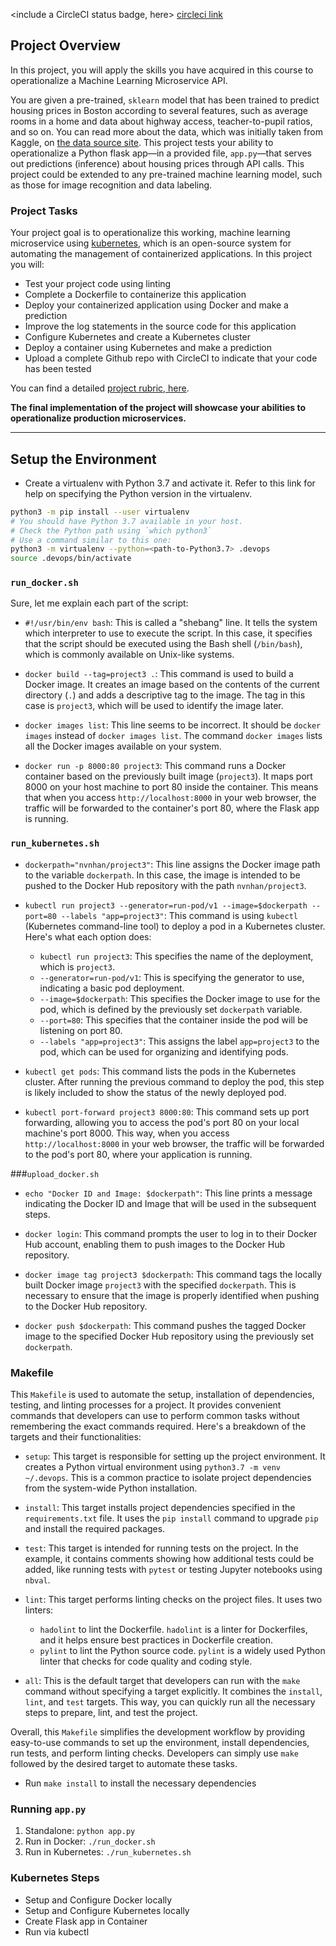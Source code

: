 <include a CircleCI status badge, here>
[circleci link](https://app.circleci.com/pipelines/github/nvnhann/Operationalize-a-Machine-Learning-Microservice-API/1/workflows/7a2e0d09-fa1c-4695-ba98-01316d297de6/jobs/1)
## Project Overview

In this project, you will apply the skills you have acquired in this course to operationalize a Machine Learning Microservice API. 

You are given a pre-trained, `sklearn` model that has been trained to predict housing prices in Boston according to several features, such as average rooms in a home and data about highway access, teacher-to-pupil ratios, and so on. You can read more about the data, which was initially taken from Kaggle, on [the data source site](https://www.kaggle.com/c/boston-housing). This project tests your ability to operationalize a Python flask app—in a provided file, `app.py`—that serves out predictions (inference) about housing prices through API calls. This project could be extended to any pre-trained machine learning model, such as those for image recognition and data labeling.

### Project Tasks

Your project goal is to operationalize this working, machine learning microservice using [kubernetes](https://kubernetes.io/), which is an open-source system for automating the management of containerized applications. In this project you will:
* Test your project code using linting
* Complete a Dockerfile to containerize this application
* Deploy your containerized application using Docker and make a prediction
* Improve the log statements in the source code for this application
* Configure Kubernetes and create a Kubernetes cluster
* Deploy a container using Kubernetes and make a prediction
* Upload a complete Github repo with CircleCI to indicate that your code has been tested

You can find a detailed [project rubric, here](https://review.udacity.com/#!/rubrics/2576/view).

**The final implementation of the project will showcase your abilities to operationalize production microservices.**

---

## Setup the Environment

* Create a virtualenv with Python 3.7 and activate it. Refer to this link for help on specifying the Python version in the virtualenv. 
```bash
python3 -m pip install --user virtualenv
# You should have Python 3.7 available in your host. 
# Check the Python path using `which python3`
# Use a command similar to this one:
python3 -m virtualenv --python=<path-to-Python3.7> .devops
source .devops/bin/activate
```

### ```run_docker.sh```

Sure, let me explain each part of the script:

- `#!/usr/bin/env bash`: This is called a "shebang" line. It tells the system which interpreter to use to execute the script. In this case, it specifies that the script should be executed using the Bash shell (`/bin/bash`), which is commonly available on Unix-like systems.

- `docker build --tag=project3 .`: This command is used to build a Docker image. It creates an image based on the contents of the current directory (`.`) and adds a descriptive tag to the image. The tag in this case is `project3`, which will be used to identify the image later.

- `docker images list`: This line seems to be incorrect. It should be `docker images` instead of `docker images list`. The command `docker images` lists all the Docker images available on your system.

- `docker run -p 8000:80 project3`: This command runs a Docker container based on the previously built image (`project3`). It maps port 8000 on your host machine to port 80 inside the container. This means that when you access `http://localhost:8000` in your web browser, the traffic will be forwarded to the container's port 80, where the Flask app is running.

### ```run_kubernetes.sh```

- `dockerpath="nvnhan/project3"`: This line assigns the Docker image path to the variable `dockerpath`. In this case, the image is intended to be pushed to the Docker Hub repository with the path `nvnhan/project3`.

- `kubectl run project3 --generator=run-pod/v1 --image=$dockerpath --port=80 --labels "app=project3"`: This command is using `kubectl` (Kubernetes command-line tool) to deploy a pod in a Kubernetes cluster. Here's what each option does:
  - `kubectl run project3`: This specifies the name of the deployment, which is `project3`.
  - `--generator=run-pod/v1`: This is specifying the generator to use, indicating a basic pod deployment.
  - `--image=$dockerpath`: This specifies the Docker image to use for the pod, which is defined by the previously set `dockerpath` variable.
  - `--port=80`: This specifies that the container inside the pod will be listening on port 80.
  - `--labels "app=project3"`: This assigns the label `app=project3` to the pod, which can be used for organizing and identifying pods.

- `kubectl get pods`: This command lists the pods in the Kubernetes cluster. After running the previous command to deploy the pod, this step is likely included to show the status of the newly deployed pod.

- `kubectl port-forward project3 8000:80`: This command sets up port forwarding, allowing you to access the pod's port 80 on your local machine's port 8000. This way, when you access `http://localhost:8000` in your web browser, the traffic will be forwarded to the pod's port 80, where your application is running.

###```upload_docker.sh```

- `echo "Docker ID and Image: $dockerpath"`: This line prints a message indicating the Docker ID and Image that will be used in the subsequent steps.

- `docker login`: This command prompts the user to log in to their Docker Hub account, enabling them to push images to the Docker Hub repository.

- `docker image tag project3 $dockerpath`: This command tags the locally built Docker image `project3` with the specified `dockerpath`. This is necessary to ensure that the image is properly identified when pushing to the Docker Hub repository.

- `docker push $dockerpath`: This command pushes the tagged Docker image to the specified Docker Hub repository using the previously set `dockerpath`.

### Makefile

This `Makefile` is used to automate the setup, installation of dependencies, testing, and linting processes for a project. It provides convenient commands that developers can use to perform common tasks without remembering the exact commands required. Here's a breakdown of the targets and their functionalities:

- `setup`: This target is responsible for setting up the project environment. It creates a Python virtual environment using `python3.7 -m venv ~/.devops`. This is a common practice to isolate project dependencies from the system-wide Python installation.

- `install`: This target installs project dependencies specified in the `requirements.txt` file. It uses the `pip install` command to upgrade `pip` and install the required packages.

- `test`: This target is intended for running tests on the project. In the example, it contains comments showing how additional tests could be added, like running tests with `pytest` or testing Jupyter notebooks using `nbval`.

- `lint`: This target performs linting checks on the project files. It uses two linters:
  - `hadolint` to lint the Dockerfile. `hadolint` is a linter for Dockerfiles, and it helps ensure best practices in Dockerfile creation.
  - `pylint` to lint the Python source code. `pylint` is a widely used Python linter that checks for code quality and coding style.

- `all`: This is the default target that developers can run with the `make` command without specifying a target explicitly. It combines the `install`, `lint`, and `test` targets. This way, you can quickly run all the necessary steps to prepare, lint, and test the project.

Overall, this `Makefile` simplifies the development workflow by providing easy-to-use commands to set up the environment, install dependencies, run tests, and perform linting checks. Developers can simply use `make` followed by the desired target to automate these tasks.

* Run `make install` to install the necessary dependencies

### Running `app.py`

1. Standalone:  `python app.py`
2. Run in Docker:  `./run_docker.sh`
3. Run in Kubernetes:  `./run_kubernetes.sh`

### Kubernetes Steps

* Setup and Configure Docker locally
* Setup and Configure Kubernetes locally
* Create Flask app in Container
* Run via kubectl
